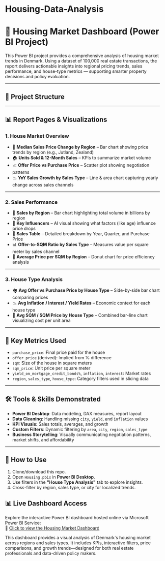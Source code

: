 # Housing-Data-Analysis
# 🏡 Housing Market Dashboard (Power BI Project)

This Power BI project provides a comprehensive analysis of housing market trends in Denmark. Using a dataset of 100,000 real estate transactions, the report delivers actionable insights into regional pricing trends, sales performance, and house-type metrics — supporting smarter property decisions and policy evaluation.

---

## 📂 Project Structure


---

## 📊 Report Pages & Visualizations

### 1. **House Market Overview**
- 📌 **Median Sales Price Change by Region** – Bar chart showing price trends by region (e.g., Jutland, Zealand)
- 🏠 **Units Sold & 12-Month Sales** – KPIs to summarize market volume
- 📈 **Offer Price vs Purchase Price** – Scatter plot showing negotiation patterns
- 📉 **YoY Sales Growth by Sales Type** – Line & area chart capturing yearly change across sales channels

---

### 2. **Sales Performance**
- 📍 **Sales by Region** – Bar chart highlighting total volume in billions by region
- 📌 **Key Influencers** – AI visual showing what factors (like age) influence price drops
- 🧾 **Sales Table** – Detailed breakdown by Year, Quarter, and Purchase Price
- 📊 **Offer-to-SQM Ratio by Sales Type** – Measures value per square meter by sales channel
- 🔵 **Average Price per SQM by Region** – Donut chart for price efficiency analysis

---

### 3. **House Type Analysis**
- 🏘 **Avg Offer vs Purchase Price by House Type** – Side-by-side bar chart comparing prices
- 📉 **Avg Inflation / Interest / Yield Rates** – Economic context for each house type
- 📏 **Avg SQM / SQM Price by House Type** – Combined bar-line chart visualizing cost per unit area

---

## 🧠 Key Metrics Used

- `purchase_price`: Final price paid for the house
- `offer_price` (derived): Implied from % difference
- `sqm`: Size of the house in square meters
- `sqm_price`: Unit price per square meter
- `yield_on_mortgage_credit_bonds%`, `inflation`, `interest`: Market rates
- `region`, `sales_type`, `house_type`: Category filters used in slicing data

---

## 🛠 Tools & Skills Demonstrated

- **Power BI Desktop**: Data modeling, DAX measures, report layout
- **Data Cleaning**: Handling missing `city`, `yield`, and `inflation` values
- **KPI Visuals**: Sales totals, averages, and growth
- **Custom Filters**: Dynamic filtering by `area`, `city`, `region`, `sales_type`
- **Business Storytelling**: Visually communicating negotiation patterns, market shifts, and affordability

---

## 📝 How to Use

1. Clone/download this repo.
2. Open `Housing.pbix` in **Power BI Desktop**.
3. Use filters in the **"House Type Analysis"** tab to explore insights.
4. Cross-filter by region, sales type, or city for localized trends.

## 📊 Live Dashboard Access

Explore the interactive Power BI dashboard hosted online via Microsoft Power BI Service:  
🔗 [Click to view the Housing Market Dashboard](https://app.powerbi.com/view?r=eyJrIjoiNjYzNjI1MmMtMDNiZS00ZGU3LThkYTktNWY0NTA5Nzg3NjA0IiwidCI6IjYzYmYxMDdiLWNiNmYtNDE3My04YzFjLTE0MDZiYjVjYjc5NCJ9)

This dashboard provides a visual analysis of Denmark's housing market across regions and sales types. It includes KPIs, interactive filters, price comparisons, and growth trends—designed for both real estate professionals and data-driven policy makers.

